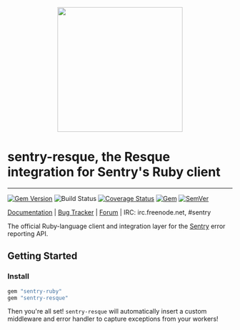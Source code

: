 <p align="center">
  <a href="https://sentry.io" target="_blank" align="center">
    <img src="https://sentry-brand.storage.googleapis.com/sentry-logo-black.png" width="280">
  </a>
  <br>
</p>

# sentry-resque, the Resque integration for Sentry's Ruby client

---


[![Gem Version](https://img.shields.io/gem/v/sentry-resque.svg)](https://rubygems.org/gems/sentry-resque)
![Build Status](https://github.com/getsentry/sentry-ruby/actions/workflows/sentry_resque_test.yml/badge.svg)
[![Coverage Status](https://img.shields.io/codecov/c/github/getsentry/sentry-ruby/master?logo=codecov)](https://codecov.io/gh/getsentry/sentry-ruby/branch/master)
[![Gem](https://img.shields.io/gem/dt/sentry-resque.svg)](https://rubygems.org/gems/sentry-resque/)
[![SemVer](https://api.dependabot.com/badges/compatibility_score?dependency-name=sentry-resque&package-manager=bundler&version-scheme=semver)](https://dependabot.com/compatibility-score.html?dependency-name=sentry-resque&package-manager=bundler&version-scheme=semver)


[Documentation](https://docs.sentry.io/platforms/ruby/guides/resque/) | [Bug Tracker](https://github.com/getsentry/sentry-ruby/issues) | [Forum](https://forum.sentry.io/) | IRC: irc.freenode.net, #sentry

The official Ruby-language client and integration layer for the [Sentry](https://github.com/getsentry/sentry) error reporting API.


## Getting Started

### Install

```ruby
gem "sentry-ruby"
gem "sentry-resque"
```

Then you're all set! `sentry-resque` will automatically insert a custom middleware and error handler to capture exceptions from your workers!
